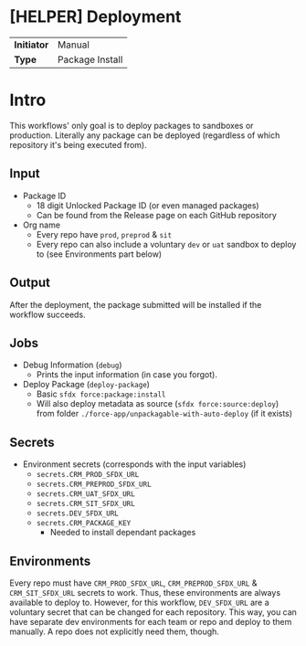 # [HELPER] Deployment

|               |                       |
| ------------- | --------------------- |
| **Initiator** | Manual                | 
| **Type**      | Package Install       |

# Intro

This workflows' only goal is to deploy packages to sandboxes or production. Literally any package can be deployed (regardless of which repository it's being executed from).

## Input

- Package ID
    - 18 digit Unlocked Package ID (or even managed packages)
    - Can be found from the Release page on each GitHub repository
- Org name
    - Every repo have `prod`, `preprod` & `sit`
    - Every repo can also include a voluntary `dev` or `uat` sandbox to deploy to (see Environments part below)

## Output

After the deployment, the package submitted will be installed if the workflow succeeds.

## Jobs

- Debug Information (`debug`)
    - Prints the input information (in case you forgot).
- Deploy Package (`deploy-package`)
    - Basic `sfdx force:package:install`
    - Will also deploy metadata as source (`sfdx force:source:deploy`) from folder `./force-app/unpackagable-with-auto-deploy` (if it exists)

## Secrets

- Environment secrets (corresponds with the input variables)
    - `secrets.CRM_PROD_SFDX_URL`
    - `secrets.CRM_PREPROD_SFDX_URL`
    - `secrets.CRM_UAT_SFDX_URL`
    - `secrets.CRM_SIT_SFDX_URL`
    - `secrets.DEV_SFDX_URL`
    - `secrets.CRM_PACKAGE_KEY`
        - Needed to install dependant packages

## Environments

Every repo must have `CRM_PROD_SFDX_URL`, `CRM_PREPROD_SFDX_URL` & `CRM_SIT_SFDX_URL` secrets to work. Thus, these environments are always available to deploy to. However, for this workflow, `DEV_SFDX_URL` are a voluntary secret that can be changed for each repository. This way, you can have separate dev environments for each team or repo and deploy to them manually. A repo does not explicitly need them, though.